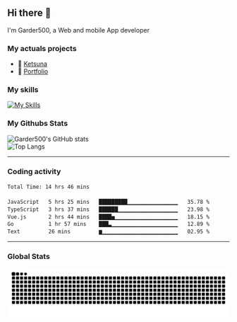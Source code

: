 ## Hi there 👋

I'm Garder500, a Web and mobile App developer

### My actuals projects 
- 🔭 [Ketsuna](https://ketsuna.com)
- 🌱 [Portfolio](https://jeremysoler.com)

### My skills

[![My Skills](https://skillicons.dev/icons?i=js,ts,html,bots,css,dotnet,rust,go,firebase,php,nodejs,nextjs,mysql,postgres,prisma,mongodb,vue,react,nuxtjs&perline=5)](https://skillicons.dev)

### My Githubs Stats

<!--- ![Garder 500 stats](https://github-readme-stats.vercel.app/api?username=garder500&show_icons=true&theme=Gradient) -->
![Garder500's GitHub stats](https://github-readme-stats.vercel.app/api?username=garder500&show_icons=true&theme=material-palenight&include_all_commits=true&custom_title=My%20Github%20Stats)
<br/>
![Top Langs](https://github-readme-stats.vercel.app/api/top-langs/?username=garder500&theme=material-palenight&layout=compact)

---
### Coding activity

<!--START_SECTION:waka-->

```txt
Total Time: 14 hrs 46 mins

JavaScript   5 hrs 25 mins   █████████▁▁▁▁▁▁▁▁▁▁▁▁▁▁▁▁   35.78 %
TypeScript   3 hrs 37 mins   ██████▁▁▁▁▁▁▁▁▁▁▁▁▁▁▁▁▁▁▁   23.98 %
Vue.js       2 hrs 44 mins   ████▅▁▁▁▁▁▁▁▁▁▁▁▁▁▁▁▁▁▁▁▁   18.15 %
Go           1 hr 57 mins    ███▃▁▁▁▁▁▁▁▁▁▁▁▁▁▁▁▁▁▁▁▁▁   12.89 %
Text         26 mins         ▆▁▁▁▁▁▁▁▁▁▁▁▁▁▁▁▁▁▁▁▁▁▁▁▁   02.95 %
```

<!--END_SECTION:waka-->

---

### Global Stats 

![Snake.svg](https://github.com/garder500/garder500/blob/output/github-contribution-grid-snake.svg)
